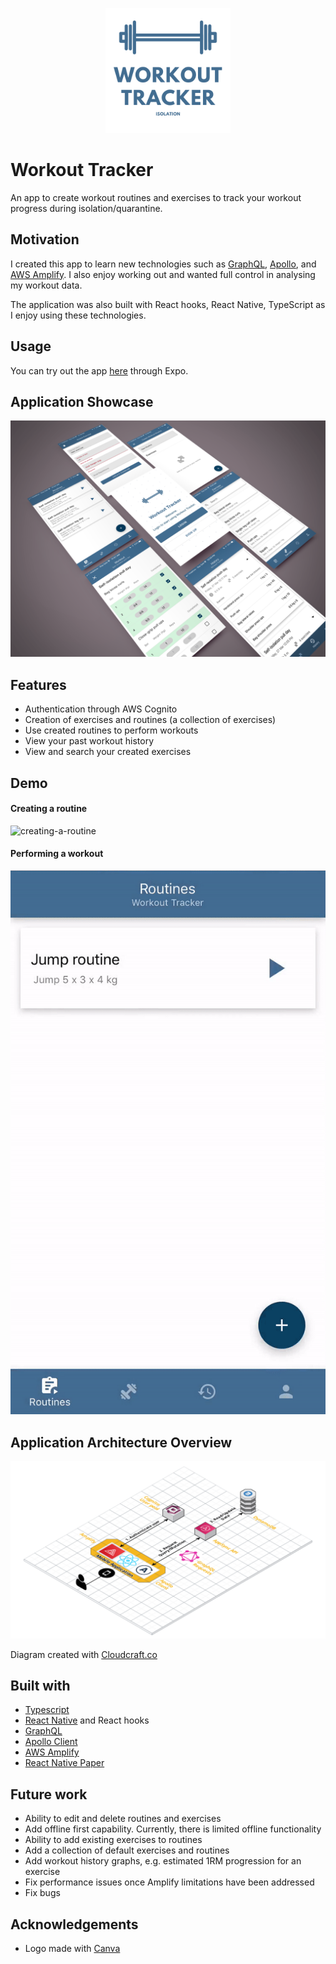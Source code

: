 <p align="center">
  <img src="./docs/images/workout-tracker-logo.png" width="200px" height="200px"/>
</p>

# Workout Tracker

An app to create workout routines and exercises to track your workout progress during isolation/quarantine.

## Motivation

I created this app to learn new technologies such as [GraphQL](https://graphql.org/), [Apollo](https://www.apollographql.com/), and [AWS Amplify](https://aws-amplify.github.io/). I also enjoy working out and wanted full control in analysing my workout data.

The application was also built with React hooks, React Native, TypeScript as I enjoy using these technologies.

## Usage

You can try out the app [here](https://expo.io/@harrisonleach1/workout-tracker) through Expo.

## Application Showcase

![workout-tracker-showcase](./docs/images/workout-tracker-showcase.png)

## Features

- Authentication through AWS Cognito
- Creation of exercises and routines (a collection of exercises)
- Use created routines to perform workouts
- View your past workout history
- View and search your created exercises

## Demo

#### Creating a routine

![creating-a-routine](./docs/images/create-routine.gif)

#### Performing a workout

![performing-a-workout](./docs/images/performing-a-workout.gif)

## Application Architecture Overview

![workout-tracker-architecture](./docs/images/workout-tracker-architecture.png)

Diagram created with [Cloudcraft.co](https://cloudcraft.co/)

## Built with

- [Typescript](https://www.typescriptlang.org/)
- [React Native](https://reactnative.dev/) and React hooks
- [GraphQL](https://graphql.org/)
- [Apollo Client](https://www.apollographql.com/docs/react/)
- [AWS Amplify](https://aws-amplify.github.io/)
- [React Native Paper](https://github.com/callstack/react-native-paper)

## Future work

- Ability to edit and delete routines and exercises
- Add offline first capability. Currently, there is limited offline functionality
- Ability to add existing exercises to routines
- Add a collection of default exercises and routines
- Add workout history graphs, e.g. estimated 1RM progression for an exercise
- Fix performance issues once Amplify limitations have been addressed
- Fix bugs

## Acknowledgements

- Logo made with [Canva](https://www.canva.com/create/logos/)
